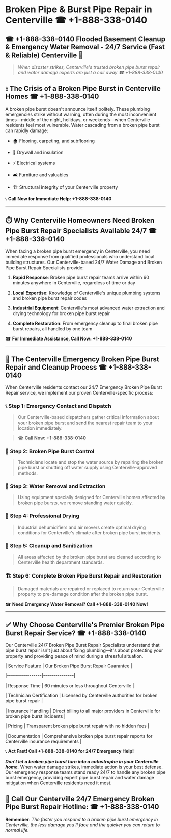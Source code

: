 # Broken Pipe & Burst Pipe Repair in Centerville ☎ +1-888-338-0140  
## ☎ +1-888-338-0140 Flooded Basement Cleanup & Emergency Water Removal - 24/7 Service (Fast & Reliable) Centerville 🚨  

> *When disaster strikes, Centerville's trusted broken pipe burst repair and water damage experts are just a call away ☎ +1-888-338-0140*  

## 💧 The Crisis of a Broken Pipe Burst in Centerville Homes ☎ +1-888-338-0140  

A broken pipe burst doesn't announce itself politely. These plumbing emergencies strike without warning, often during the most inconvenient times—middle of the night, holidays, or weekends—when Centerville residents feel most vulnerable. Water cascading from a broken pipe burst can rapidly damage:  

* 🏠 Flooring, carpeting, and subflooring  
* 🧱 Drywall and insulation  
* ⚡ Electrical systems  
* 🛋️ Furniture and valuables  
* 🏗️ Structural integrity of your Centerville property  

📞 **Call Now for Immediate Help: +1-888-338-0140**  

---  

## ⏱️ Why Centerville Homeowners Need Broken Pipe Burst Repair Specialists Available 24/7 ☎ +1-888-338-0140  

When facing a broken pipe burst emergency in Centerville, you need immediate response from qualified professionals who understand local building structures. Our Centerville-based 24/7 Water Damage and Broken Pipe Burst Repair Specialists provide:  

1. **Rapid Response**: Broken pipe burst repair teams arrive within 60 minutes anywhere in Centerville, regardless of time or day  
2. **Local Expertise**: Knowledge of Centerville's unique plumbing systems and broken pipe burst repair codes  
3. **Industrial Equipment**: Centerville's most advanced water extraction and drying technology for broken pipe burst repair  
4. **Complete Restoration**: From emergency cleanup to final broken pipe burst repairs, all handled by one team  

☎ **For Immediate Assistance, Call Now: +1-888-338-0140**  

---  

## 🔧 The Centerville Emergency Broken Pipe Burst Repair and Cleanup Process ☎ +1-888-338-0140  

When Centerville residents contact our 24/7 Emergency Broken Pipe Burst Repair service, we implement our proven Centerville-specific process:  

### 📞 Step 1: Emergency Contact and Dispatch  
> Our Centerville-based dispatchers gather critical information about your broken pipe burst and send the nearest repair team to your location immediately.  
> ☎ **Call Now: +1-888-338-0140**  

### 🚿 Step 2: Broken Pipe Burst Control  
> Technicians locate and stop the water source by repairing the broken pipe burst or shutting off water supply using Centerville-approved methods.  

### 🌊 Step 3: Water Removal and Extraction  
> Using equipment specially designed for Centerville homes affected by broken pipe bursts, we remove standing water quickly.  

### 💨 Step 4: Professional Drying  
> Industrial dehumidifiers and air movers create optimal drying conditions for Centerville's climate after broken pipe burst incidents.  

### 🧼 Step 5: Cleanup and Sanitization  
> All areas affected by the broken pipe burst are cleaned according to Centerville health department standards.  

### 🏗️ Step 6: Complete Broken Pipe Burst Repair and Restoration  
> Damaged materials are repaired or replaced to return your Centerville property to pre-damage condition after the broken pipe burst.  

☎ **Need Emergency Water Removal? Call +1-888-338-0140 Now!**  

---  

## ✅ Why Choose Centerville's Premier Broken Pipe Burst Repair Service? ☎ +1-888-338-0140  

Our Centerville 24/7 Broken Pipe Burst Repair Specialists understand that pipe burst repair isn't just about fixing plumbing—it's about protecting your property and providing peace of mind during a stressful situation.  

| Service Feature | Our Broken Pipe Burst Repair Guarantee |  
|-----------------|---------------|  
| Response Time | 60 minutes or less throughout Centerville |  
| Technician Certification | Licensed by Centerville authorities for broken pipe burst repair |  
| Insurance Handling | Direct billing to all major providers in Centerville for broken pipe burst incidents |  
| Pricing | Transparent broken pipe burst repair with no hidden fees |  
| Documentation | Comprehensive broken pipe burst repair reports for Centerville insurance requirements |  

📞 **Act Fast! Call +1-888-338-0140 for 24/7 Emergency Help!**  

***Don't let a broken pipe burst turn into a catastrophe in your Centerville home.*** When water damage strikes, immediate action is your best defense. Our emergency response teams stand ready 24/7 to handle any broken pipe burst emergency, providing expert pipe burst repair and water damage mitigation when Centerville residents need it most.  

## 📱 Call Our Centerville 24/7 Emergency Broken Pipe Burst Repair Hotline: ☎ +1-888-338-0140  

**Remember**: *The faster you respond to a broken pipe burst emergency in Centerville, the less damage you'll face and the quicker you can return to normal life.*